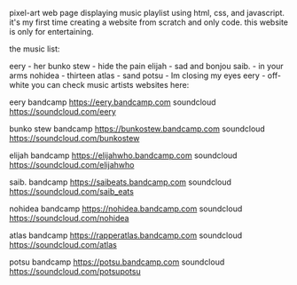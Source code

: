 pixel-art web page displaying music playlist using html, css, and javascript. it's my first time creating a website from scratch and only code. this website is only for entertaining.

the music list:

eery - her
bunko stew - hide the pain
elijah - sad and bonjou
saib. - in your arms
nohidea - thirteen
atlas - sand
potsu - Im closing my eyes
eery - off-white
you can check music artists websites here:

eery 
bandcamp https://eery.bandcamp.com 
soundcloud https://soundcloud.com/eery

bunko stew 
bandcamp https://bunkostew.bandcamp.com 
soundcloud https://soundcloud.com/bunkostew

elijah 
bandcamp https://elijahwho.bandcamp.com 
soundcloud https://soundcloud.com/elijahwho

saib. 
bandcamp https://saibeats.bandcamp.com 
soundcloud https://soundcloud.com/saib_eats

nohidea 
bandcamp https://nohidea.bandcamp.com 
soundcloud https://soundcloud.com/nohidea

atlas 
bandcamp https://rapperatlas.bandcamp.com 
soundcloud https://soundcloud.com/atlas

potsu 
bandcamp https://potsu.bandcamp.com 
soundcloud https://soundcloud.com/potsupotsu
